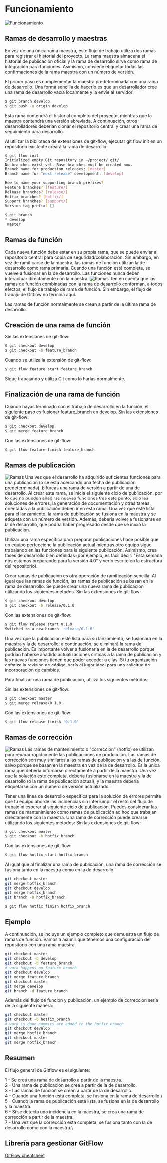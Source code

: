 # Funcionamiento
![Funcionamiento](https://wac-cdn.atlassian.com/dam/jcr:2bef0bef-22bc-4485-94b9-a9422f70f11c/02%20(2).svg?cdnVersion=1146?raw=true "Funcionamiento")
## Ramas de desarrollo y maestras
En vez de una única rama maestra, este flujo de trabajo utiliza dos ramas para registrar el historial del proyecto. La rama maestra almacena el historial de publicación oficial y la rama de desarrollo sirve como rama de integración para funciones. Asimismo, conviene etiquetar todas las confirmaciones de la rama maestra con un número de versión.

El primer paso es complementar la maestra predeterminada con una rama de desarrollo. Una forma sencilla de hacerlo es que un desarrollador cree una rama de desarrollo vacía localmente y la envíe al servidor:
```sh
$ git branch develop
$ git push -u origin develop
```
Esta rama contendrá el historial completo del proyecto, mientras que la maestra contendrá una versión abreviada. A continuación, otros desarrolladores deberían clonar el repositorio central y crear una rama de seguimiento para desarrollo.

Al utilizar la biblioteca de extensiones de git-flow, ejecutar git flow init en un repositorio existente creará la rama de desarrollo:
```sh
$ git flow init
Initialized empty Git repository in ~/project/.git/
No branches exist yet. Base branches must be created now.
Branch name for production releases: [master]
Branch name for "next release" development: [develop]

How to name your supporting branch prefixes?
Feature branches? [feature/]
Release branches? [release/]
Hotfix branches? [hotfix/]
Support branches? [support/]
Version tag prefix? []

$ git branch
* develop
 master
```
## Ramas de función
Cada nueva función debe estar en su propia rama, que se puede enviar al repositorio central para copia de seguridad/colaboración. Sin embargo, en vez de ramificarse de la maestra, las ramas de función utilizan la de desarrollo como rama primaria. Cuando una función está completa, se vuelve a fusionar en la de desarrollo. Las funciones nunca deben interactuar directamente con la maestra.
![Ramas](https://wac-cdn.atlassian.com/dam/jcr:b5259cce-6245-49f2-b89b-9871f9ee3fa4/03%20(2).svg?cdnVersion=1146?raw=true "Ramas")
Ten en cuenta que las ramas de función combinadas con la rama de desarrollo conforman, a todos efectos, el flujo de trabajo de rama de función. Sin embargo, el flujo de trabajo de Gitflow no termina aquí.

Las ramas de función normalmente se crean a partir de la última rama de desarrollo.
## Creación de una rama de función
Sin las extensiones de git-flow:
```sh
$ git checkout develop
$ git checkout -b feature_branch
```
Cuando se utiliza la extensión de git-flow:
```sh
$ git flow feature start feature_branch
```
Sigue trabajando y utiliza Git como lo harías normalmente.
## Finalización de una rama de función
Cuando hayas terminado con el trabajo de desarrollo en la función, el siguiente paso es fusionar feature_branch en develop.
Sin las extensiones de git-flow:
```sh
$ git checkout develop
$ git merge feature_branch
```
Con las extensiones de git-flow:
```sh
$ git flow feature finish feature_branch
```
## Ramas de publicación
![Ramas](https://wac-cdn.atlassian.com/dam/jcr:a9cea7b7-23c3-41a7-a4e0-affa053d9ea7/04%20(1).svg?cdnVersion=1146?raw=true "Ramas")
Una vez que el desarrollo ha adquirido suficientes funciones para una publicación (o se está acercando una fecha de publicación predeterminada), bifurcas una rama de versión a partir de una de desarrollo. Al crear esta rama, se inicia el siguiente ciclo de publicación, por lo que no pueden añadirse nuevas funciones tras este punto; solo las soluciones de errores, la generación de documentación y otras tareas orientadas a la publicación deben ir en esta rama. Una vez que esté lista para el lanzamiento, la rama de publicación se fusiona en la maestra y se etiqueta con un número de versión. Además, debería volver a fusionarse en la de desarrollo, que podría haber progresado desde que se inició la publicación.

Utilizar una rama específica para preparar publicaciones hace posible que un equipo perfeccione la publicación actual mientras otro equipo sigue trabajando en las funciones para la siguiente publicación. Asimismo, crea fases de desarrollo bien definidas (por ejemplo, es fácil decir: "Esta semana nos estamos preparando para la versión 4.0" y verlo escrito en la estructura del repositorio).

Crear ramas de publicación es otra operación de ramificación sencilla. Al igual que las ramas de función, las ramas de publicación se basan en la rama de desarrollo. Se puede crear una nueva rama de publicación utilizando los siguientes métodos.
Sin las extensiones de git-flow:
```sh
$ git checkout develop
$ git checkout -b release/0.1.0
```
Con las extensiones de git-flow:
```sh
$ git flow release start 0.1.0
Switched to a new branch 'release/0.1.0'
```
Una vez que la publicación esté lista para su lanzamiento, se fusionará en la maestra y la de desarrollo; a continuación, se eliminará la rama de publicación. Es importante volver a fusionarla en la de desarrollo porque podrían haberse añadido actualizaciones críticas a la rama de publicación y las nuevas funciones tienen que poder acceder a ellas. Si tu organización enfatiza la revisión de código, sería el lugar ideal para una solicitud de incorporación de cambios.

Para finalizar una rama de publicación, utiliza los siguientes métodos:

Sin las extensiones de git-flow:
```sh
$ git checkout master
$ git merge release/0.1.0
```
Con las extensiones de git-flow:
```sh
$ git flow release finish '0.1.0'
```
## Ramas de corrección
![Ramas](https://wac-cdn.atlassian.com/dam/jcr:61ccc620-5249-4338-be66-94d563f2843c/05%20(2).svg?cdnVersion=1146?raw=true "Ramas")
Las ramas de mantenimiento o "corrección" (hotfix) se utilizan para reparar rápidamente las publicaciones de producción. Las ramas de corrección son muy similares a las ramas de publicación y a las de función, salvo porque se basan en la maestra en vez de la de desarrollo. Es la única rama que debería bifurcarse directamente a partir de la maestra. Una vez que la solución esté completa, debería fusionarse en la maestra y la de desarrollo (o la rama de publicación actual), y la maestra debería etiquetarse con un número de versión actualizado.

Tener una línea de desarrollo específica para la solución de errores permite que tu equipo aborde las incidencias sin interrumpir el resto del flujo de trabajo ni esperar al siguiente ciclo de publicación. Puedes considerar las ramas de mantenimiento como ramas de publicación ad hoc que trabajan directamente con la maestra. Una rama de corrección puede crearse utilizando los siguientes métodos:
Sin las extensiones de git-flow:
```sh
$ git checkout master
$ git checkout -b hotfix_branch
```
Con las extensiones de git-flow:
```sh
$ git flow hotfix start hotfix_branch
```
Al igual que al finalizar una rama de publicación, una rama de corrección se fusiona tanto en la maestra como en la de desarrollo.
```sh
git checkout master
git merge hotfix_branch
git checkout develop
git merge hotfix_branch
git branch -D hotfix_branch
```
```sh
$ git flow hotfix finish hotfix_branch
```
## Ejemplo
A continuación, se incluye un ejemplo completo que demuestra un flujo de ramas de función. Vamos a asumir que tenemos una configuración del repositorio con una rama maestra.
```sh
git checkout master
git checkout -b develop
git checkout -b feature_branch
# work happens on feature branch
git checkout develop
git merge feature_branch
git checkout master
git merge develop
git branch -d feature_branch
```
Además del flujo de función y publicación, un ejemplo de corrección sería de la siguiente manera:
```sh
git checkout master
git checkout -b hotfix_branch
# work is done commits are added to the hotfix_branch
git checkout develop
git merge hotfix_branch
git checkout master
git merge hotfix_branch
```
## Resumen
El flujo general de Gitflow es el siguiente:

1 - Se crea una rama de desarrollo a partir de la maestra.\
2 - Una rama de publicación se crea a partir de la de desarrollo.\
3 - Las ramas de función se crean a partir de la de desarrollo.\
4 - Cuando una función está completa, se fusiona en la rama de desarrollo.\ 
5 - Cuando la rama de publicación está lista, se fusiona en la de desarrollo y la maestra.\
6 - Si se detecta una incidencia en la maestra, se crea una rama de corrección a partir de la maestra.\
7 - Una vez que la corrección está completa, se fusiona tanto con la de desarrollo como con la maestra.\

## Librería para gestionar GitFlow
[GitFlow cheatsheet](https://danielkummer.github.io/git-flow-cheatsheet/)